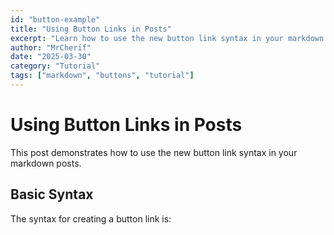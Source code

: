 ```yaml
---
id: "button-example"
title: "Using Button Links in Posts"
excerpt: "Learn how to use the new button link syntax in your markdown posts"
author: "MrCherif"
date: "2025-03-30"
category: "Tutorial"
tags: ["markdown", "buttons", "tutorial"]
---
```


# Using Button Links in Posts

This post demonstrates how to use the new button link syntax in your markdown posts.

## Basic Syntax

The syntax for creating a button link is:
